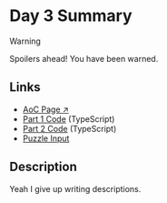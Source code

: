# Day 3 Summary

> [!WARNING]  
> Spoilers ahead! You have been warned.

## Links

- [AoC Page ↗︎](https://adventofcode.com/2023/day/3)
- [Part 1 Code](https://github.com/GodderE2D/advent-of-code/blob/main/results/2023/day-3/part-1.ts) (TypeScript)
- [Part 2 Code](https://github.com/GodderE2D/advent-of-code/blob/main/results/2023/day-3/part-2.ts) (TypeScript)
- [Puzzle Input](https://github.com/GodderE2D/advent-of-code/blob/main/results/2023/day-3/input.txt)

## Description

Yeah I give up writing descriptions.

